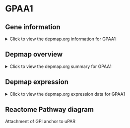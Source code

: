 <h1>GPAA1</h1>

<h2>Gene information</h2>
<details>
  <summary>Click to view the depmap.org information for GPAA1</summary>
  <iframe src="https://depmap.org/portal/gene/GPAA1?tab=about" style="border:none;width:100%;height:800px"></iframe>
</details>

<h2>Depmap overview</h2>
<details>
  <summary>Click to view the depmap.org summary for GPAA1</summary>
  <iframe src="https://depmap.org/portal/gene/GPAA1?tab=overview" style="border:none;width:100%;height:800px"></iframe>
</details>

<h2>Depmap expression</h2>
<details>
  <summary>Click to view the depmap.org expression data for GPAA1</summary>
  <iframe src="https://depmap.org/portal/gene/GPAA1?tab=characterization" style="border:none;width:100%;height:800px"></iframe>
</details>



<h2>Reactome Pathway diagram</h2>
Attachment of GPI anchor to uPAR
<div id="diagramHolder"></div>

<script>
    //Creating the Reactome Diagram widget
    //Take into account a proxy needs to be set up in your server side pointing to www.reactome.org
    function onReactomeDiagramReady(){  //This function is automatically called when the widget code is ready to be used
        var diagram = Reactome.Diagram.create({
            "placeHolder" : "diagramHolder",
            "width" : 900,
            "height" : 500
        });

        //Initialising it to the "Hemostasis" pathway
        diagram.loadDiagram("R-HSA-162791");

        //Adding different listeners

        diagram.onDiagramLoaded(function (loaded) {
            console.info("Loaded ", loaded);
            diagram.flagItems("BAD");
	    diagram.flagItems("Q92934");
            if (loaded == "R-HSA-162791") diagram.selectItem("R-HSA-162791");
        });

     }
</script>



